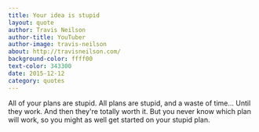 ```yaml
---
title: Your idea is stupid
layout: quote
author: Travis Neilson
author-title: YouTuber
author-image: travis-neilson
about: http://travisneilson.com/
background-color: ffff00
text-color: 343300
date: 2015-12-12
category: quotes
---
```


All of your plans are stupid. All plans are stupid, and a waste of time... Until they work. And then they're totally worth it. But you never know which plan will work, so you might as well get started on your stupid plan.